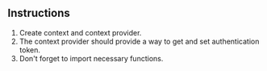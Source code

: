 ## Instructions

1. Create context and context provider. 
2. The context provider should provide a way to get and set authentication token.
3. Don't forget to import necessary functions.

